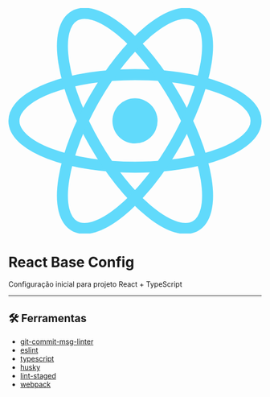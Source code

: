<p align="center">
<svg xmlns="http://www.w3.org/2000/svg" viewBox="-11.5 -10.23174 23 20.46348">
  <title>React Logo</title>
  <circle cx="0" cy="0" r="2.05" fill="#61dafb"/>
  <g stroke="#61dafb" stroke-width="1" fill="none">
    <ellipse rx="11" ry="4.2"/>
    <ellipse rx="11" ry="4.2" transform="rotate(60)"/>
    <ellipse rx="11" ry="4.2" transform="rotate(120)"/>
  </g>
</svg>
  <h1>React Base Config</h1>
</p>

Configuração inicial para projeto React + TypeScript

---

## :hammer_and_wrench: Ferramentas

- [git-commit-msg-linter]()
- [eslint]()
- [typescript]()
- [husky]()
- [lint-staged]()
- [webpack]()
